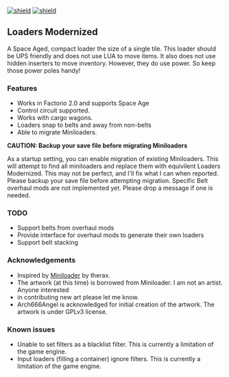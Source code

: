 [![shield](https://img.shields.io/badge/Ko--fi-Donate%20-hotpink?logo=kofi&logoColor=white)](https://ko-fi.com/M4M2LCWTH) [![shield](https://img.shields.io/badge/dynamic/json?color=orange&label=Factorio&query=downloads_count&suffix=%20downloads&url=https%3A%2F%2Fmods.factorio.com%2Fapi%2Fmods%2Floaders-modernized)](https://mods.factorio.com/mod/loaders-modernized)

## Loaders Modernized

A Space Aged, compact loader the size of a single tile.  This loader should be UPS friendly and does
not use LUA to move items.  It also does not use hidden inserters to move inventory.  However, they
do use power.  So keep those power poles handy!

### Features

- Works in Factorio 2.0 and supports Space Age
- Control circuit supported.
- Works with cargo wagons.
- Loaders snap to belts and away from non-belts
- Able to migrate Miniloaders.

**CAUTION: Backup your save file before migrating Miniloaders**

As a startup setting, you can enable migration of existing Miniloaders.  This will attempt to find all
miniloaders and replace them with equivilent Loaders Modernized.  This may not be perfect, and I'll fix
what I can when reported.  Please backup your save file before attempting migration.  Specific Belt
overhaul mods are not implemented yet.  Please drop a message if one is needed.

### TODO

- Support belts from overhaul mods
- Provide interface for overhaul mods to generate their own loaders
- Support belt stacking

### Acknowledgements

- Inspired by [Miniloader](https://mods.factorio.com/mod/miniloader) by therax.
- The artwork (at this time) is borrowed from Miniloader.  I am not an artist.  Anyone interested
- in contributing new art please let me know.
- Arch666Angel is acknowledged for initial creation of the artwork.  The artwork is under GPLv3 license.

### Known issues

- Unable to set filters as a blacklist filter.  This is currently a limitation of the game engine.
- Input loaders (filling a container) ignore filters.  This is currently a limitation of the game engine.
